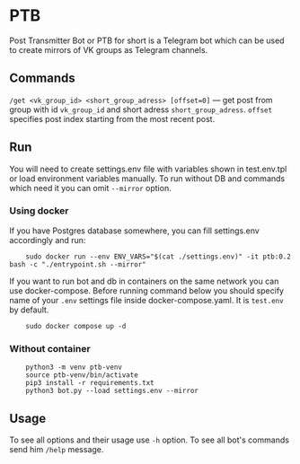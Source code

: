 # PTB

Post Transmitter Bot or PTB for short is a Telegram bot
which can be used to create mirrors of VK groups as 
Telegram channels.

## Commands
`/get <vk_group_id> <short_group_adress> [offset=0]` &mdash;
get post from group with id `vk_group_id` and short adress `short_group_adress`.
`offset` specifies post index starting from the most recent post.

## Run
You will need to create settings.env file with variables 
shown in test.env.tpl or load environment variables manually.
To run without DB and commands which need it you can 
omit `--mirror` option.

### Using docker
If you have Postgres database somewhere, you can fill settings.env accordingly and run:
```
    sudo docker run --env ENV_VARS="$(cat ./settings.env)" -it ptb:0.2 bash -c "./entrypoint.sh --mirror"
```
If you want to run bot and db in containers on the same network you can use docker-compose. 
Before running command below you should specify name of your `.env` settings file inside 
docker-compose.yaml. It is `test.env` by default.
```
    sudo docker compose up -d
```

### Without container 
```
    python3 -m venv ptb-venv
    source ptb-venv/bin/activate 
    pip3 install -r requirements.txt
    python3 bot.py --load settings.env --mirror
```

## Usage
To see all options and their usage use `-h` option.
To see all bot's commands send him `/help` message.
